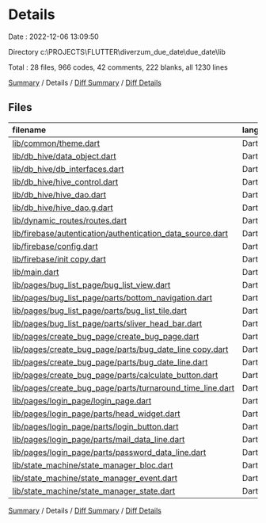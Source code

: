 # Details

Date : 2022-12-06 13:09:50

Directory c:\\PROJECTS\\FLUTTER\\diverzum_due_date\\due_date\\lib

Total : 28 files,  966 codes, 42 comments, 222 blanks, all 1230 lines

[Summary](results.md) / Details / [Diff Summary](diff.md) / [Diff Details](diff-details.md)

## Files
| filename | language | code | comment | blank | total |
| :--- | :--- | ---: | ---: | ---: | ---: |
| [lib/common/theme.dart](/lib/common/theme.dart) | Dart | 12 | 0 | 2 | 14 |
| [lib/db_hive/data_object.dart](/lib/db_hive/data_object.dart) | Dart | 8 | 0 | 6 | 14 |
| [lib/db_hive/db_interfaces.dart](/lib/db_hive/db_interfaces.dart) | Dart | 9 | 0 | 4 | 13 |
| [lib/db_hive/hive_control.dart](/lib/db_hive/hive_control.dart) | Dart | 27 | 3 | 14 | 44 |
| [lib/db_hive/hive_dao.dart](/lib/db_hive/hive_dao.dart) | Dart | 14 | 0 | 9 | 23 |
| [lib/db_hive/hive_dao.g.dart](/lib/db_hive/hive_dao.g.dart) | Dart | 36 | 4 | 8 | 48 |
| [lib/dynamic_routes/routes.dart](/lib/dynamic_routes/routes.dart) | Dart | 53 | 0 | 11 | 64 |
| [lib/firebase/autentication/authentication_data_source.dart](/lib/firebase/autentication/authentication_data_source.dart) | Dart | 9 | 1 | 2 | 12 |
| [lib/firebase/config.dart](/lib/firebase/config.dart) | Dart | 12 | 0 | 2 | 14 |
| [lib/firebase/init copy.dart](/lib/firebase/init%20copy.dart) | Dart | 32 | 9 | 5 | 46 |
| [lib/main.dart](/lib/main.dart) | Dart | 57 | 5 | 17 | 79 |
| [lib/pages/bug_list_page/bug_list_view.dart](/lib/pages/bug_list_page/bug_list_view.dart) | Dart | 26 | 11 | 10 | 47 |
| [lib/pages/bug_list_page/parts/bottom_navigation.dart](/lib/pages/bug_list_page/parts/bottom_navigation.dart) | Dart | 47 | 0 | 4 | 51 |
| [lib/pages/bug_list_page/parts/bug_list_tile.dart](/lib/pages/bug_list_page/parts/bug_list_tile.dart) | Dart | 57 | 1 | 7 | 65 |
| [lib/pages/bug_list_page/parts/sliver_head_bar.dart](/lib/pages/bug_list_page/parts/sliver_head_bar.dart) | Dart | 33 | 1 | 7 | 41 |
| [lib/pages/create_bug_page/create_bug_page.dart](/lib/pages/create_bug_page/create_bug_page.dart) | Dart | 39 | 0 | 6 | 45 |
| [lib/pages/create_bug_page/parts/bug_date_line copy.dart](/lib/pages/create_bug_page/parts/bug_date_line%20copy.dart) | Dart | 43 | 6 | 11 | 60 |
| [lib/pages/create_bug_page/parts/bug_date_line.dart](/lib/pages/create_bug_page/parts/bug_date_line.dart) | Dart | 67 | 0 | 12 | 79 |
| [lib/pages/create_bug_page/parts/calculate_button.dart](/lib/pages/create_bug_page/parts/calculate_button.dart) | Dart | 41 | 0 | 8 | 49 |
| [lib/pages/create_bug_page/parts/turnaround_time_line.dart](/lib/pages/create_bug_page/parts/turnaround_time_line.dart) | Dart | 41 | 0 | 7 | 48 |
| [lib/pages/login_page/login_page.dart](/lib/pages/login_page/login_page.dart) | Dart | 33 | 0 | 5 | 38 |
| [lib/pages/login_page/parts/head_widget.dart](/lib/pages/login_page/parts/head_widget.dart) | Dart | 17 | 0 | 3 | 20 |
| [lib/pages/login_page/parts/login_button.dart](/lib/pages/login_page/parts/login_button.dart) | Dart | 41 | 0 | 8 | 49 |
| [lib/pages/login_page/parts/mail_data_line.dart](/lib/pages/login_page/parts/mail_data_line.dart) | Dart | 45 | 0 | 11 | 56 |
| [lib/pages/login_page/parts/password_data_line.dart](/lib/pages/login_page/parts/password_data_line.dart) | Dart | 38 | 1 | 7 | 46 |
| [lib/state_machine/state_manager_bloc.dart](/lib/state_machine/state_manager_bloc.dart) | Dart | 61 | 0 | 18 | 79 |
| [lib/state_machine/state_manager_event.dart](/lib/state_machine/state_manager_event.dart) | Dart | 32 | 0 | 13 | 45 |
| [lib/state_machine/state_manager_state.dart](/lib/state_machine/state_manager_state.dart) | Dart | 36 | 0 | 5 | 41 |

[Summary](results.md) / Details / [Diff Summary](diff.md) / [Diff Details](diff-details.md)